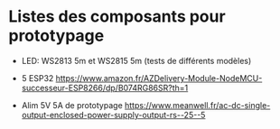 # Listes des composants pour prototypage

+ LED: WS2813 5m  et WS2815 5m (tests de différents modèles)

+ 5 ESP32 https://www.amazon.fr/AZDelivery-Module-NodeMCU-successeur-ESP8266/dp/B074RG86SR?th=1

+ Alim 5V 5A de prototypage https://www.meanwell.fr/ac-dc-single-output-enclosed-power-supply-output-rs--25--5


